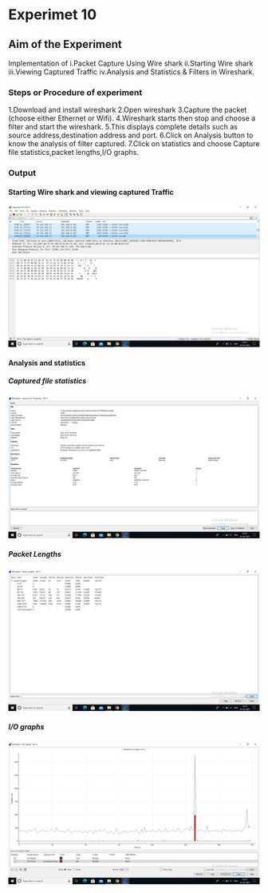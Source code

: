 # Experimet 10

## Aim of the Experiment

Implementation of 
i.Packet Capture Using Wire shark
ii.Starting Wire shark
iii.Viewing Captured Traffic
iv.Analysis and Statistics & Filters
in Wireshark.

### Steps or Procedure of experiment

1.Download and install wireshark
2.Open wireshark
3.Capture the packet (choose either Ethernet or Wifi).
4.Wireshark starts then stop and choose a filter and start the wireshark.
5.This displays complete details such as source address,destination address and port.
6.Click on Analysis button to know the analysis of filter captured.
7.Click on statistics and choose Capture file statistics,packet lengths,I/O graphs.


### Output

#### Starting Wire shark and viewing captured Traffic

![output](wireshark.png)

#### Analysis and statistics

##### Captured file statistics

![output](capture_filestats.png)

##### Packet Lengths

![output](packetlength.png)

##### I/O graphs

![output](iographs.png)

